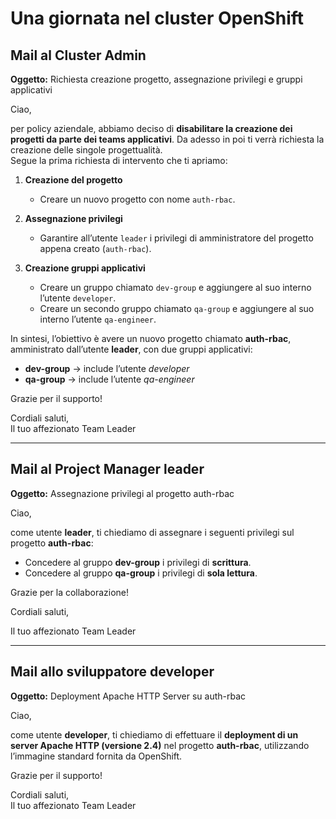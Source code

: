 # Una giornata nel cluster OpenShift

## Mail al Cluster Admin

**Oggetto:** Richiesta creazione progetto, assegnazione privilegi e gruppi applicativi  

Ciao,  

per policy aziendale, abbiamo deciso di **disabilitare la creazione dei progetti da parte dei teams applicativi**. Da adesso in poi ti verrà richiesta la creazione delle singole progettualità.  
Segue la prima richiesta di intervento che ti apriamo:  

1. **Creazione del progetto**  
   - Creare un nuovo progetto con nome `auth-rbac`.  

2. **Assegnazione privilegi**  
   - Garantire all’utente `leader` i privilegi di amministratore del progetto appena creato (`auth-rbac`).  

3. **Creazione gruppi applicativi**  
   - Creare un gruppo chiamato `dev-group` e aggiungere al suo interno l’utente `developer`.  
   - Creare un secondo gruppo chiamato `qa-group` e aggiungere al suo interno l’utente `qa-engineer`.  

In sintesi, l’obiettivo è avere un nuovo progetto chiamato **auth-rbac**, amministrato dall’utente **leader**, con due gruppi applicativi:  
- **dev-group** → include l’utente *developer*  
- **qa-group** → include l’utente *qa-engineer*  

Grazie per il supporto!  

Cordiali saluti,  
Il tuo affezionato Team Leader 

---

## Mail al Project Manager leader

**Oggetto:** Assegnazione privilegi al progetto auth-rbac  

Ciao,  

come utente **leader**, ti chiediamo di assegnare i seguenti privilegi sul progetto **auth-rbac**:  
- Concedere al gruppo **dev-group** i privilegi di **scrittura**.  
- Concedere al gruppo **qa-group** i privilegi di **sola lettura**.  

Grazie per la collaborazione!  

Cordiali saluti,  

Il tuo affezionato Team Leader

---

## Mail allo sviluppatore developer

**Oggetto:** Deployment Apache HTTP Server su auth-rbac  

Ciao,  

come utente **developer**, ti chiediamo di effettuare il **deployment di un server Apache HTTP (versione 2.4)** nel progetto **auth-rbac**, utilizzando l’immagine standard fornita da OpenShift.  

Grazie per il supporto!  

Cordiali saluti,  
Il tuo affezionato Team Leader
